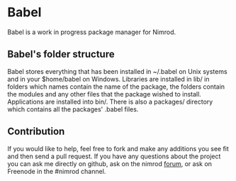 # Babel
Babel is a work in progress package manager for Nimrod.

## Babel's folder structure
Babel stores everything that has been installed in ~/.babel on Unix systems and 
in your $home/babel on Windows. Libraries are installed in lib/ in folders
which names contain the name of the package, the folders
contain the modules and any other files that the package wished to install.
Applications are installed into bin/. There is also a packages/ directory which
contains all the packages' .babel files.

## Contribution
If you would like to help, feel free to fork and make any additions you see 
fit and then send a pull request.
If you have any questions about the project you can ask me directly on github, 
ask on the nimrod [forum](http://force7.de/heimdall), or ask on Freenode in
the #nimrod channel.
